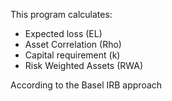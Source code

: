 This program calculates:

- Expected loss (EL)
- Asset Correlation (Rho)
- Capital requirement (k)
- Risk Weighted Assets (RWA)

According to the Basel IRB approach